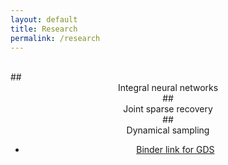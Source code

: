 ```yaml
---
layout: default
title: Research
permalink: /research
---
```

<body>

<br>
##  <center> Integral neural networks

<br>
## <center> Joint sparse recovery

<br>
## <center> Dynamical sampling
		<ul>
			<li>
			 	<a href="https://mybinder.org/v2/gh/a-petr/gds/HEAD?filepath=gds.ipynb"		 >Binder link for GDS</a>
			</li>     
			<br> 		
		</ul>

</body>
